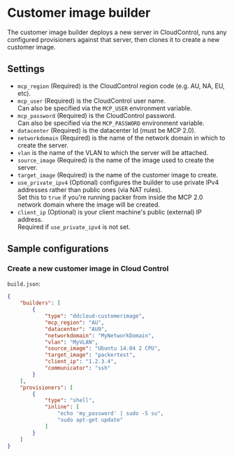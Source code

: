 # Customer image builder

The customer image builder deploys a new server in CloudControl, runs any configured provisioners against that server, then clones it to create a new customer image.

## Settings

* `mcp_region` (Required) is the CloudControl region code (e.g. AU, NA, EU, etc).
* `mcp_user` (Required) is the CloudControl user name.  
Can also be specified via the `MCP_USER` environment variable.
* `mcp_password` (Required) is the CloudControl password.  
Can also be specified via the `MCP_PASSWORD` environment variable.
* `datacenter` (Required) is the datacenter Id (must be MCP 2.0).
* `networkdomain` (Required) is the name of the network domain in which to create the server.
* `vlan` is the name of the VLAN to which the server will be attached.
* `source_image` (Required) is the name of the image used to create the server.
* `target_image` (Required) is the name of the customer image to create.
* `use_private_ipv4` (Optional) configures the builder to use private IPv4 addresses rather than public ones (via NAT rules).  
Set this to `true` if you're running packer from inside the MCP 2.0 network domain where the image will be created.
* `client_ip` (Optional) is your client machine's public (external) IP address.  
Required if `use_private_ipv4` is not set.

## Sample configurations

### Create a new customer image in Cloud Control

`build.json`:

```json
{
	"builders": [
		{
			"type": "ddcloud-customerimage",
			"mcp_region": "AU",
			"datacenter": "AU9",
			"networkdomain": "MyNetworkDomain",
			"vlan": "MyVLAN",
            "source_image": "Ubuntu 14.04 2 CPU",
			"target_image": "packertest",
			"client_ip": "1.2.3.4",
			"communicator": "ssh"
		}
	],
	"provisioners": [
		{
			"type": "shell",
			"inline": [
				"echo 'my_password' | sudo -S su",
				"sudo apt-get update"
			]
		}
	]
}
```
